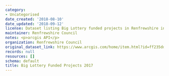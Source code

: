 ```yaml
---
category:
- Uncategorised
date_created: '2018-08-10'
date_updated: '2018-09-12'
license: Dataset listing Big Lottery funded projects in Renfrewshire in 2017.
maintainer: Renfrewshire Council
notes: <p>arcgis API</p>
organization: Renfrewshire Council
original_dataset_link: https://www.arcgis.com/home/item.html?id=ff235ddc77b64f1a8ccea9781b97f572
records: null
resources: []
schema: default
title: Big Lottery Funded Projects 2017
---
```

